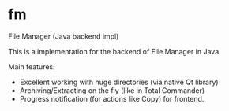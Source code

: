 # fm
File Manager (Java backend impl)

This is a implementation for the backend of File Manager in Java.

Main features:
- Excellent working with huge directories (via native Qt library)
- Archiving/Extracting on the fly (like in Total Commander)
- Progress notification (for actions like Copy) for frontend.

